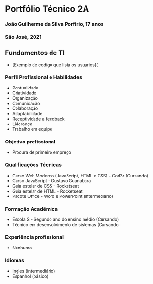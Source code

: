# Portfólio Técnico 2A

### João Guilherme da Silva Porfirio, 17 anos
### São José, 2021

## Fundamentos de TI

- [Exemplo de codigo que lista os usuarios](

### Perfil Profissional e Habilidades
* Pontualidade 
* Criatividade
* Organização
* Comunicação
* Colaboração
* Adaptabilidade
* Receptividade a feedback
* Liderança
* Trabalho em equipe

### Objetivo profissional
* Procura de primeiro emprego

### Qualificações Técnicas
* Curso Web Moderno (JavaScript, HTML e CSS) - Cod3r (Cursando)
* Curso JavaScript - Gustavo Guanabara
* Guia estelar de CSS - Rocketseat
* Guia estelar de HTML - Rocketseat
* Pacote Office - Word e PowerPoint (intermediário)

### Formação Acadêmica
* Escola S - Segundo ano do ensino médio (Cursando)
* Técnico em desenvolvimento de sistemas (Cursando)

### Experiência profissional
* Nenhuma

### Idiomas
* Ingles (intermediário)
* Espanhol (básico)
